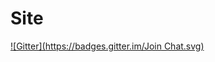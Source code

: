 # Site
[![Gitter](https://badges.gitter.im/Join Chat.svg)](https://gitter.im/vinodprakash/Site?utm_source=badge&utm_medium=badge&utm_campaign=pr-badge)